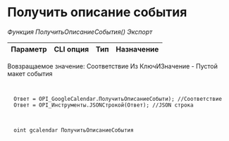 ﻿---
sidebar_position: 1
---

# Получить описание события 



*Функция ПолучитьОписаниеСобытия() Экспорт*

  | Параметр | CLI опция | Тип | Назначение |
  |-|-|-|-|

  
  Вовзращаемое значение:  Соответствие Из КлючИЗначение - Пустой макет события

```bsl title="Пример кода"
	

  Ответ = OPI_GoogleCalendar.ПолучитьОписаниеСобыти); //Соответствие
  Ответ = OPI_Инструменты.JSONСтрокой(Ответ); //JSON строка
	
```

```sh title="Пример команд CLI"
    
  oint gcalendar ПолучитьОписаниеСобытия

```


```json title="Результат"



```
